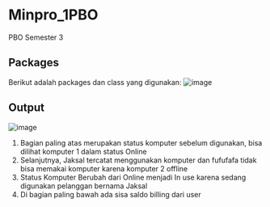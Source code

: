 # Minpro_1PBO
PBO Semester 3
## Packages
Berikut adalah packages dan class yang digunakan:
![image](https://github.com/user-attachments/assets/42bd026a-5e78-45fa-a94e-68a2b63dd1e2)

## Output

![image](https://github.com/user-attachments/assets/4d738c4d-fde5-42e7-ba68-88cc0b1d76a9)

1. Bagian paling atas merupakan status komputer sebelum digunakan, bisa dilihat komputer 1 dalam status Online
2. Selanjutnya, Jaksal tercatat menggunakan komputer dan fufufafa tidak bisa memakai komputer karena komputer 2 offline
3. Status Komputer Berubah dari Online menjadi In use karena sedang digunakan pelanggan bernama Jaksal
4. Di bagian paling bawah ada sisa saldo billing dari user
